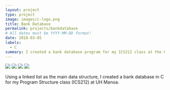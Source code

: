 ```yaml
---
layout: project
type: project
image: images/c-logo.png
title: Bank Database
permalink: projects/bankdatabase
# All dates must be YYYY-MM-DD format!
date: 2018-03-05
labels:
  - C
summary: I created a bank database program for my ICS212 class at the University of Hawaii at Manoa using C.
---
```


<div class="ui small rounded images">
  <img class="ui image" src="../images/micromouse-robot.png">
  <img class="ui image" src="../images/micromouse-robot-2.jpg">
  <img class="ui image" src="../images/micromouse.jpg">
  <img class="ui image" src="../images/micromouse-circuit.png">
</div>

Using a linked list as the main data structure, I created a bank database in C for my Program Structure class (ICS212) at UH Manoa. 
